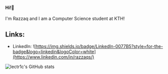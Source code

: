 #### Hi!👋 
I'm Razzaq and I am a Computer Science student at KTH!

## Links:
* LinkedIn: ![https://img.shields.io/badge/LinkedIn-0077B5?style=for-the-badge&logo=linkedin&logoColor=white](https://www.linkedin.com/in/razzaqs/)

![lectr1c's GitHub stats](https://github-readme-stats.vercel.app/api?username=lectr1c&show_icons=true&theme=dracula)
<!--
**lectr1c/lectr1c** is a ✨ _special_ ✨ repository because its `README.md` (this file) appears on your GitHub profile.

Here are some ideas to get you started:

- 🔭 I’m currently working on ...
- 🌱 I’m currently learning ...
- 👯 I’m looking to collaborate on ...
- 🤔 I’m looking for help with ...
- 💬 Ask me about ...
- 📫 How to reach me: ...
- 😄 Pronouns: ...
- ⚡ Fun fact: ...
-->
